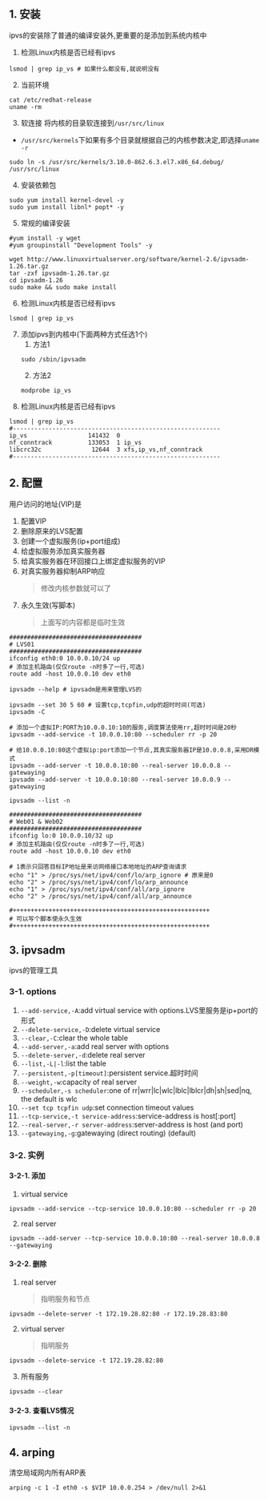 ## 1. 安装
ipvs的安装除了普通的编译安装外,更重要的是添加到系统内核中
1. 检测Linux内核是否已经有ipvs
```
lsmod | grep ip_vs # 如果什么都没有,就说明没有
```
2. 当前环境
```
cat /etc/redhat-release
uname -rm
```
3. 软连接
将内核的目录软连接到`/usr/src/linux`
+ `/usr/src/kernels`下如果有多个目录就根据自己的内核参数决定,即选择`uname -r`
```
sudo ln -s /usr/src/kernels/3.10.0-862.6.3.el7.x86_64.debug/ /usr/src/linux
```
4. 安装依赖包
```
sudo yum install kernel-devel -y
sudo yum install libnl* popt* -y

```
5. 常规的编译安装
```
#yum install -y wget
#yum groupinstall "Development Tools" -y

wget http://www.linuxvirtualserver.org/software/kernel-2.6/ipvsadm-1.26.tar.gz
tar -zxf ipvsadm-1.26.tar.gz
cd ipvsadm-1.26
sudo make && sudo make install
```
6. 检测Linux内核是否已经有ipvs
```
lsmod | grep ip_vs
```
7. 添加ipvs到内核中(下面两种方式任选1个)
    1. 方法1
    ```
    sudo /sbin/ipvsadm
    ```
    2. 方法2
    ```
    modprobe ip_vs
    ```
8. 检测Linux内核是否已经有ipvs
```
lsmod | grep ip_vs
#----------------------------------------------------------
ip_vs                 141432  0 
nf_conntrack          133053  1 ip_vs
libcrc32c              12644  3 xfs,ip_vs,nf_conntrack
#----------------------------------------------------------
```
## 2. 配置
用户访问的地址(VIP)是
1. 配置VIP
2. 删除原来的LVS配置
3. 创建一个虚拟服务(ip+port组成)
4. 给虚拟服务添加真实服务器
5. 给真实服务器在环回接口上绑定虚拟服务的VIP
6. 对真实服务器抑制ARP响应
    > 修改内核参数就可以了
7. 永久生效(写脚本)
    > 上面写的内容都是临时生效

```
#####################################
# LVS01
#####################################
ifconfig eth0:0 10.0.0.10/24 up
# 添加主机路由(仅仅route -n时多了一行,可选)
route add -host 10.0.0.10 dev eth0

ipvsadm --help # ipvsadm是用来管理LVS的

ipvsadm --set 30 5 60 # 设置tcp,tcpfin,udp的超时时间(可选)
ipvsadm -C

# 添加一个虚拟IP:PORT为10.0.0.10:10的服务,调度算法使用rr,超时时间是20秒
ipvsadm --add-service -t 10.0.0.10:80 --scheduler rr -p 20 

# 给10.0.0.10:80这个虚拟ip:port添加一个节点,其真实服务器IP是10.0.0.8,采用DR模式
ipvsadm --add-server -t 10.0.0.10:80 --real-server 10.0.0.8 --gatewaying
ipvsadm --add-server -t 10.0.0.10:80 --real-server 10.0.0.9 --gatewaying

ipvsadm --list -n

#####################################
# Web01 & Web02
#####################################
ifconfig lo:0 10.0.0.10/32 up
# 添加主机路由(仅仅route -n时多了一行,可选)
route add -host 10.0.0.10 dev eth0

# 1表示只回答目标IP地址是来访网络接口本地地址的ARP查询请求
echo "1" > /proc/sys/net/ipv4/conf/lo/arp_ignore # 原来是0
echo "2" > /proc/sys/net/ipv4/conf/lo/arp_announce
echo "1" > /proc/sys/net/ipv4/conf/all/arp_ignore
echo "2" > /proc/sys/net/ipv4/conf/all/arp_announce

#+++++++++++++++++++++++++++++++++++++++++++++++++++++++
# 可以写个脚本使永久生效
#+++++++++++++++++++++++++++++++++++++++++++++++++++++++
```



## 3. ipvsadm
ipvs的管理工具
### 3-1. options
1. `--add-service,-A`:add virtual service with options.LVS里服务是ip+port的形式
2. `--delete-service,-D`:delete virtual service
3. `--clear,-C`:clear the whole table
4. `--add-server,-a`:add real server with options
5. `--delete-server,-d`:delete real server
6. `--list,-L|-l`:list the table
7. `--persistent,-p[timeout]`:persistent service.超时时间
8. `--weight,-w`:capacity of real server
9. `--scheduler,-s scheduler`:one of rr|wrr|lc|wlc|lblc|lblcr|dh|sh|sed|nq, the default is wlc
10. `--set tcp tcpfin udp`:set connection timeout values
11. `--tcp-service,-t service-address`:service-address is host[:port]
12. `--real-server,-r server-address`:server-address is host (and port)
13. `--gatewaying,-g`:gatewaying (direct routing) (default)

### 3-2. 实例
#### 3-2-1. 添加
1. virtual service
```
ipvsadm --add-service --tcp-service 10.0.0.10:80 --scheduler rr -p 20 
```
2. real server
```
ipvsadm --add-server --tcp-service 10.0.0.10:80 --real-server 10.0.0.8 --gatewaying
```
#### 3-2-2. 删除
1. real server
    > 指明服务和节点
```
ipvsadm --delete-server -t 172.19.28.82:80 -r 172.19.28.83:80
```
2. virtual server 
    > 指明服务
```
ipvsadm --delete-service -t 172.19.28.82:80
```
3. 所有服务
```
ipvsadm --clear
```
#### 3-2-3. 查看LVS情况
```
ipvsadm --list -n
```

## 4. arping
清空局域网内所有ARP表
```
arping -c 1 -I eth0 -s $VIP 10.0.0.254 > /dev/null 2>&1
```




